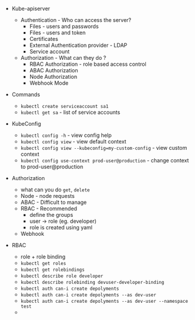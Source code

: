 * Kube-apiserver
  * Authentication - Who can access the server?
    * Files - users and passwords
    * Files - users and token 
    * Certificates
    * External Authentication provider - LDAP
    * Service account
  * Authorization - What can they do ?
    * RBAC Authorization - role based access control
    * ABAC Authorization 
    * Node Authorization 
    * Webhook Mode
     

* Commands
  * ```kubectl create serviceaccount sa1```
  * ```kubectl get sa``` - list of service accounts 

* KubeConfig
  * ```kubectl config -h``` - view config help
  * ```kubectl config view``` - view default context
  * ```kubectl config view --kubeconfig=my-custom-config``` - view custom context
  * ```kubectl config use-context prod-user@production``` - change context to prod-user@production 

* Authorization
  * what can you do ```get```, ```delete```
  * Node - node requests
  * ABAC - Difficult to manage
  * RBAC - Recommended
    * define the groups
    * user -> role (eg. developer)
    * role is created using yaml
  * Webhook

* RBAC
  * role + role binding
  * ```kubectl get roles``` 
  * ```kubectl get rolebindings``` 
  * ```kubectl describe role developer``` 
  * ```kubectl describe rolebinding devuser-developer-binding``` 
  * ```kubectl auth can-i create depolyments``` 
  * ```kubectl auth can-i create depolyments --as dev-user``` 
  * ```kubectl auth can-i create depolyments --as dev-user --namespace test``` 
  * 